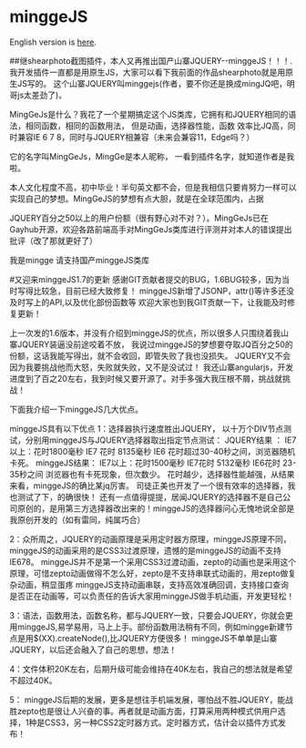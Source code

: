 # minggeJS

English version is [here](README_en.md).

##继shearphoto截图插件，本人又再推出国产山寨JQUERY--minggeJS！！！.
我开发插件一直都是用原生JS，大家可以看下我前面的作品shearphoto就是用原生JS写的。
这个山寨JQUERY叫minggejs(作者，要不你还是换成mingJQ吧，明哥js太差劲了)。

MingGeJs是什么？我花了一个星期搞定这个JS类库，它拥有和JQUERY相同的语法，相同函数，相同的函数用法， 但是动画，选择器性能，函数
效率比JQ高，同时兼容IE 6 7 8，同时与JQUERY相兼容（未来会兼容11，Edge吗？）

它的名字叫MingGeJs，MingGe是本人昵称， 一看到插件名字，就知道作者是我啦。

本人文化程度不高，初中毕业！半句英文都不会，但是我相信只要肯努力一样可以实现自己的梦想。MingGeJS的梦想有点大胆，就是在全球范围内，占据

JQUERY百分之50以上的用户份额（很有野心对不对？）。MingGeJs已在Gayhub开源，欢迎各路前端高手对MingGeJs类库进行评测并对本人的错误提出批评（改了那就更好了）  

我是mingge    请支持国产minggeJS类库    

#又迎来minggeJS1.7的更新
感谢GIT贡献者提交的BUG，1.6BUG较多，因为当时写得比较急，目前已经大致修复！
minggeJS新增了JSONP，attr()等许多还没及时写上的API,以及优化部份函数等
欢迎大家也到我GIT贡献一下，让我能及时修复更新！

上一次发的1.6版本，并没有介绍到minggeJS的优点，所以很多人只围绕着我山寨JQUERY装逼没前途咬着不放，
我说过minggeJS的梦想要夺取JQ百分之50的份额，这话我能写得出，就不会收回，即管失败了我也没损失。 JQUERY又不会因为我要挑战他而大怒，失败就失败，又不是没试过！
我还山寨angularjs，开发进度到了百之20左右，我到时候又要开源了。对手多强大我压根不屑，挑战就挑战！

下面我介绍一下minggeJS几大优点。

minggeJS具有以下优点
1：选择器执行速度胜出JQUERY，
   以十万个DIV节点测试，分别用minggeJS与JQUERY选择器取出指定节点测试：
 JQUERY结果 ：     IE7以上：花时1800毫秒   IE7 花时   8135毫秒     IE6   花时超过30-40秒之间，浏览器随机卡死。
 minggeJS结果：    IE7以上：花时1500毫秒   IE7花时    5132毫秒      IE6花时 23-35秒之间   浏览器也有卡死现象，但次数少。
  花时越少，选择器性能越强，从结果来看，minggeJS的确比某jq厉害。    司徒正美也开发了一个很有效率的选择器，我也测试了下，的确很快！
  还有一点值得提提，居闻JQUERY的选择器不是自己公司原创的，是用第三方选择器改出来的！minggeJS的选择器问心无愧地说全部是我原创开发的（如有雷同，纯属巧合）   

2：众所周之，JQUERY的动画原理是采用定时器方原理，minggeJS原理不同，minggeJS的动画采用的是CSS3过渡原理，遗憾的是minggeJS的动画不支持IE678。
   minggeJS并不是第一个采用CSS3过渡动画，zepto的动画也是采用这个原理，可惜zepto动画做得不怎么好，zepto是不支持串联式动画的，用zepto做复杂动画，稍显蛋疼   minggeJS支持动画串联，支持高效准确回调，支持接口查询是否正在动画等，可以负责任的告诉大家用minggeJS做手机动画，开发更轻松！      


3：语法，函数用法，函数名称，都与JQUERY一致，只要会JQUERY，你就会更用minggeJS,易学易用，马上上手。部份函数用法稍有不同，例如mingge新建节点是用$(XX).createNode(),比JQUERY方便很多！
  minggeJS不单单是山寨JQUERY，以后还会融入了自己的思想，想法！

4：文件体积20K左右，后期升级可能会维持在40K左右，我自己的想法就是希望不超过40K。

5： minggeJS后期的发展，更多是想往手机端发展，哪怕战不胜JQUERY，能战胜zepto也是很让人兴奋的事。再者就是动画方面，打算采用两种模式供用户选择，1种是CSS3，另一种CSS2定时器方式。定时器方式，估计会以插件方式发布！
